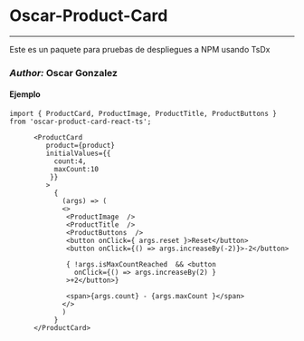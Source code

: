 # Oscar-Product-Card
___
Este es un paquete para pruebas de despliegues a NPM usando TsDx

### ***Author:*** Oscar Gonzalez

#### Ejemplo
```
import { ProductCard, ProductImage, ProductTitle, ProductButtons } from 'oscar-product-card-react-ts';
```

```
      <ProductCard 
         product={product}
         initialValues={{
           count:4,
           maxCount:10
          }}
         >
           {
             (args) => (
             <>
              <ProductImage  />
              <ProductTitle  />
              <ProductButtons  />
              <button onClick={ args.reset }>Reset</button>
              <button onClick={() => args.increaseBy(-2)}>-2</button>

              { !args.isMaxCountReached  && <button
                onClick={() => args.increaseBy(2) }
              >+2</button>}

              <span>{args.count} - {args.maxCount }</span>
             </>
             )
           }
      </ProductCard>
```